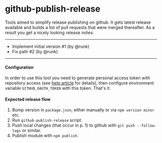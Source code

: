 # github-publish-release

Tools aimed to simplify release publishing on github. It gets latest release available and builds a list of pull 
requests that were merged thereafter. As a result you get a nicely looking release notes:

-----

 - Implement initial version #1 (by @runk)
 - Fix path #2 (by @runk)

-----


#### Configuration

In order to use this tool you need to generate personal access token with repository access (see 
[help article](https://help.github.com/articles/creating-an-access-token-for-command-line-use/) for details), then
configure environment variable `GITHUB_OAUTH_TOKEN` with this token. That's it.

#### Expected release flow

1. Bump version in `package.json`, either manually or via `npm version minor` etc.
2. Run `github-publish-release` script.
3. Push local changes (that occur in p. 1) to github with `git push --follow-tags` or similar.
4. Publish module with `npm publish`.

